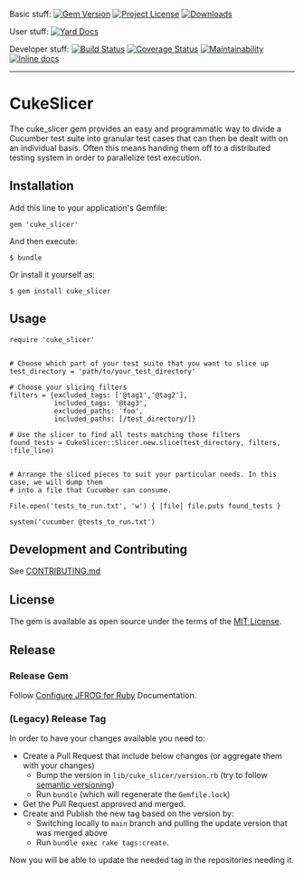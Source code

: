 Basic stuff:
[![Gem Version](https://badge.fury.io/rb/cuke_slicer.svg)](https://rubygems.org/gems/cuke_slicer)
[![Project License](https://img.shields.io/badge/license-MIT-blue.svg)](https://opensource.org/licenses/mit-license.php)
[![Downloads](https://img.shields.io/gem/dt/cuke_slicer.svg)](https://rubygems.org/gems/cuke_slicer)

User stuff:
[![Yard Docs](http://img.shields.io/badge/Documentation-API-blue.svg)](https://www.rubydoc.info/gems/cuke_slicer)

Developer stuff:
[![Build Status](https://github.com/enkessler/cuke_slicer/actions/workflows/ci.yml/badge.svg?branch=master)](https://github.com/enkessler/cuke_slicer/actions/workflows/ci.yml?query=branch%3Amaster)
[![Coverage Status](https://coveralls.io/repos/github/enkessler/cuke_slicer/badge.svg?branch=master)](https://coveralls.io/github/enkessler/cuke_slicer?branch=master)
[![Maintainability](https://api.codeclimate.com/v1/badges/14c5ad2f8583be273418/maintainability)](https://codeclimate.com/github/enkessler/cuke_slicer/maintainability)
[![Inline docs](http://inch-ci.org/github/enkessler/cuke_slicer.svg?branch=master)](https://inch-ci.org/github/enkessler/cuke_slicer)

---


# CukeSlicer

The cuke_slicer gem provides an easy and programmatic way to divide a Cucumber test suite into granular test
cases that can then be dealt with on an individual basis. Often this means handing them off to a distributed
testing system in order to parallelize test execution.

## Installation

Add this line to your application's Gemfile:

    gem 'cuke_slicer'

And then execute:

    $ bundle

Or install it yourself as:

    $ gem install cuke_slicer

## Usage

    require 'cuke_slicer'


    # Choose which part of your test suite that you want to slice up
    test_directory = 'path/to/your_test_directory'

    # Choose your slicing filters
    filters = {excluded_tags: ['@tag1','@tag2'],
               included_tags: '@tag3',
               excluded_paths: 'foo',
               included_paths: [/test_directory/]}

    # Use the slicer to find all tests matching those filters
    found_tests = CukeSlicer::Slicer.new.slice(test_directory, filters, :file_line)


    # Arrange the sliced pieces to suit your particular needs. In this case, we will dump them
    # into a file that Cucumber can consume.

    File.open('tests_to_run.txt', 'w') { |file| file.puts found_tests }

    system('cucumber @tests_to_run.txt')


## Development and Contributing

See [CONTRIBUTING.md](https://github.com/enkessler/cuke_slicer/blob/master/CONTRIBUTING.md)

## License

The gem is available as open source under the terms of the [MIT License](https://opensource.org/licenses/MIT).




## Release

### Release Gem

Follow [Configure JFROG for Ruby](https://fantastic-couscous-zwrnp14.pages.github.io/getting-started/configurations/jfrog-ruby#) Documentation.

### (Legacy) Release Tag

In order to have your changes available you need to:

- Create a Pull Request that include below changes (or aggregate them with your changes)
  - Bump the version in `lib/cuke_slicer/version.rb` (try to follow [semantic versioning](https://semver.org))
  - Run `bundle` (which will regenerate the `Gemfile.lock`)
- Get the Pull Request approved and merged.
- Create and Publish the new tag based on the version by:
  - Switching locally to `main` branch and pulling the update version that was merged above
  - Run `bundle exec rake tags:create`.

Now you will be able to update the needed tag in the repositories needing it.
